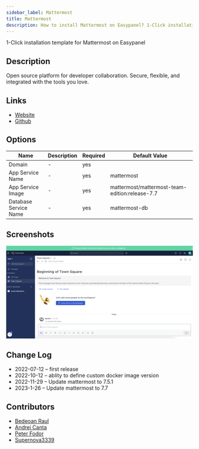 ```yaml
---
sidebar_label: Mattermost
title: Mattermost
description: How to install Mattermost on Easypanel? 1-Click installation template for Mattermost on Easypanel
---
```


<!-- generated -->

1-Click installation template for Mattermost on Easypanel

## Description

Open source platform for developer collaboration. Secure, flexible, and integrated with the tools you love.

## Links

- [Website](https://mattermost.com/)
- [Github](https://github.com/mattermost/)

## Options

Name | Description | Required | Default Value
-|-|-|-
Domain | - | yes | 
App Service Name | - | yes | mattermost
App Service Image | - | yes | mattermost/mattermost-team-edition:release-7.7
Database Service Name | - | yes | mattermost-db

## Screenshots

![Mattermost Screenshot](./assets/screenshot.png)

## Change Log

- 2022-07-12 – first release
- 2022-10-12 – ablity to define custom docker image version
- 2022-11-29 – Update mattermost to 7.5.1
- 2023-1-26 – Update mattermost to 7.7

## Contributors

- [Bedeoan Raul](https://github.com/bedeoan)
- [Andrei Canta](https://github.com/deiucanta)
- [Peter Fodor](https://github.com/fodurrr)
- [Supernova3339](https://github.com/supernova3339)
